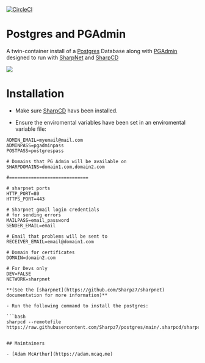 [![CircleCI](https://circleci.com/gh/Sharpz7/postgres/tree/main.svg?style=svg)](https://circleci.com/gh/Sharpz7/postgres/tree/main)

# Postgres and PGAdmin

A twin-container install of a [Postgres](https://www.postgresql.org/) Database along with [PGAdmin](https://www.pgadmin.org/) designed to run with [SharpNet](https://github.com/Sharpz7/sharpnet) and [SharpCD](https://github.com/Sharpz7/sharpcd)

![](https://files.mcaq.me/752t.png)

# Installation

- Make sure [SharpCD](https://github.com/Sharpz7/sharpcd) havs been installed.

- Ensure the enviromental variables have been set in an enviromental variable file:

```env
ADMIN_EMAIL=myemail@mail.com
ADMINPASS=pgadminpass
POSTPASS=postgrespass

# Domains that PG Admin will be available on
SHARPDOMAINS=domain1.com,domain2.com

#=============================

# sharpnet ports
HTTP_PORT=80
HTTPS_PORT=443

# Sharpnet gmail login credentials
# for sending errors
MAILPASS=email_password
SENDER_EMAIL=email

# Email that problems will be sent to
RECEIVER_EMAIL=email@domain1.com

# Domain for certificates
DOMAIN=domain2.com

# For Devs only
DEV=FALSE
NETWORK=sharpnet

**(See the [sharpnet](https://github.com/Sharpz7/sharpnet) documentation for more information)**

- Run the following command to install the postgres:

```bash
sharpcd --remotefile https://raw.githubusercontent.com/Sharpz7/postgres/main/.sharpcd/sharpcd.yml
```
```

## Maintainers

- [Adam McArthur](https://adam.mcaq.me)